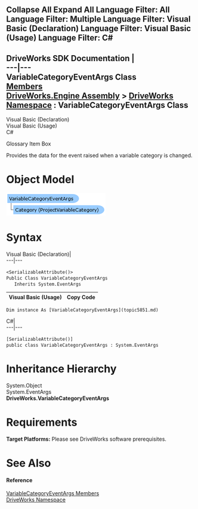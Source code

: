        

 Collapse All Expand All  Language Filter: All  Language Filter: Multiple  Language Filter: Visual Basic (Declaration) Language Filter: Visual Basic (Usage) Language Filter: C#  
---  
DriveWorks SDK Documentation  |   
---|---  
VariableCategoryEventArgs Class   
[Members](topic5852.md)   
[DriveWorks.Engine Assembly](topic2156.md) > [DriveWorks Namespace](topic2159.md) : VariableCategoryEventArgs Class  
---  
  
Visual Basic (Declaration)    
Visual Basic (Usage)    
C# 

Glossary Item Box

Provides the data for the event raised when a variable category is changed. 

# Object Model

![](dotnetdiagramimages/image304.png)

# Syntax

Visual Basic (Declaration)|   
---|---  
      
    
    <SerializableAttribute()>
    Public Class VariableCategoryEventArgs 
       Inherits System.EventArgs  
  
Visual Basic (Usage)| Copy Code  
---|---  
      
    
    Dim instance As [VariableCategoryEventArgs](topic5851.md)  
  
C#|   
---|---  
      
    
    [SerializableAttribute()]
    public class VariableCategoryEventArgs : System.EventArgs   
  
# Inheritance Hierarchy

System.Object  
System.EventArgs  
**DriveWorks.VariableCategoryEventArgs**  


# Requirements

**Target Platforms:** Please see DriveWorks software prerequisites.

# See Also

#### Reference

[VariableCategoryEventArgs Members](topic5852.md)   
[DriveWorks Namespace](topic2159.md)


